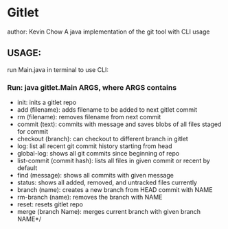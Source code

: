 # Gitlet
author: Kevin Chow
A java implementation of the git tool with CLI usage
## USAGE:

run Main.java in terminal to use CLI:

### Run: java gitlet.Main ARGS, where ARGS contains
*  init:  inits a gitlet repo
*  add (filename): adds filename to be added to next gitlet commit
*  rm (filename): removes filename from next commit
*  commit (text): commits with message and saves blobs of all files staged for commit
*  checkout (branch): can checkout to different branch in gitlet
*  log: list all recent git commit history starting from head
*  global-log: shows all git commits since beginning of repo
*  list-commit (commit hash): lists all files in given commit or recent by default
*  find (message): shows all commits with given message
*  status: shows all added, removed, and untracked files currently
*  branch (name): creates a new branch from HEAD commit with NAME
*  rm-branch (name): removes the branch with NAME
*  reset: resets gitlet repo
*  merge (branch Name): merges current branch with given branch NAME*/
